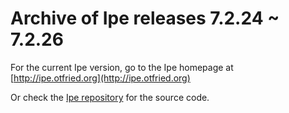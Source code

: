 # Archive of Ipe releases 7.2.24 ~ 7.2.26

For the current Ipe version, go to the Ipe homepage at
[http://ipe.otfried.org](http://ipe.otfried.org)

Or check the [Ipe repository](https://github.com/otfried/ipe) for the source code.
